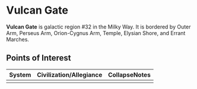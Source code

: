 # Vulcan Gate
**Vulcan Gate** is galactic region #32 in the Milky Way. It is bordered by Outer Arm, Perseus Arm, Orion-Cygnus Arm, Temple, Elysian Shore, and Errant Marches.

## Points of Interest

| System | Civilization/Allegiance | CollapseNotes |
| --- | --- | --- |
|  |  |  |